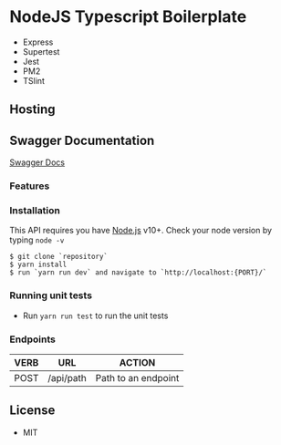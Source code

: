 
# NodeJS Typescript Boilerplate

 - Express
 - Supertest
 - Jest
 - PM2
 - TSlint

## Hosting


## Swagger Documentation

[Swagger Docs]()

### Features


### Installation

This API requires you have [Node.js](https://nodejs.org/) v10+. Check your node version by typing `node -v`

```
$ git clone `repository`
$ yarn install
$ run `yarn run dev` and navigate to `http://localhost:{PORT}/`
```

### Running unit tests

- Run `yarn run test` to run the unit tests

### Endpoints

| VERB   | URL                                | ACTION                                     |
| ------ | ---------------------------------- | ------------------------------------------ |
| POST   | /api/path                          | Path to an endpoint                        |


## License

- MIT
